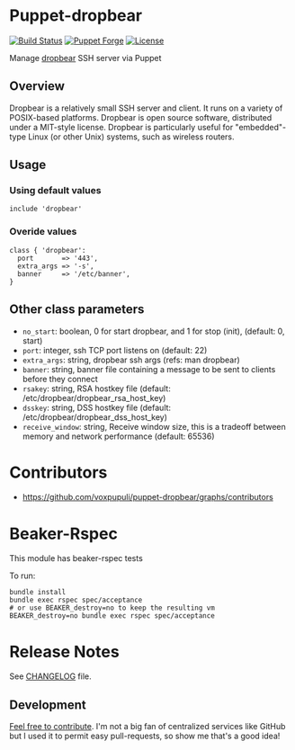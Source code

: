 # Puppet-dropbear

[![Build Status](https://travis-ci.org/voxpupuli/puppet-dropbear.png?branch=master)](https://travis-ci.org/voxpupuli/puppet-dropbear)
[![Puppet Forge](http://img.shields.io/puppetforge/v/voxpupuli/dropbear.svg)](https://forge.puppetlabs.com/voxpupuli/dropbear)
[![License](http://img.shields.io/:license-gpl3-blue.svg)](http://www.gnu.org/licenses/gpl-3.0.html)

Manage [dropbear](https://matt.ucc.asn.au/dropbear/dropbear.html) SSH server via Puppet

## Overview

Dropbear is a relatively small SSH server and client. It runs on a variety of POSIX-based platforms. Dropbear is open source software, distributed under a MIT-style license. Dropbear is particularly useful for "embedded"-type Linux (or other Unix) systems, such as wireless routers.

## Usage

### Using default values

```puppet
include 'dropbear'
```

### Overide values

```puppet
class { 'dropbear':
  port       => '443',
  extra_args => '-s',
  banner     => '/etc/banner',
}
```

## Other class parameters

* `no_start`: boolean, 0 for start dropbear, and 1 for stop (init), (default: 0, start)
* `port`: integer, ssh TCP port listens on (default: 22)
* `extra_args`: string, dropbear ssh args (refs: man dropbear)
* `banner`: string, banner file containing a message to be sent to clients before they connect
* `rsakey`: string, RSA hostkey file (default: /etc/dropbear/dropbear\_rsa\_host\_key)
* `dsskey`: string, DSS hostkey file (default: /etc/dropbear/dropbear\_dss\_host\_key)
* `receive_window`: string, Receive window size, this is a tradeoff between memory and network performance (default: 65536)

# Contributors

* https://github.com/voxpupuli/puppet-dropbear/graphs/contributors

# Beaker-Rspec

This module has beaker-rspec tests

To run:

```shell
bundle install
bundle exec rspec spec/acceptance
# or use BEAKER_destroy=no to keep the resulting vm
BEAKER_destroy=no bundle exec rspec spec/acceptance
```

# Release Notes

See [CHANGELOG](https://github.com/voxpupuli/puppet-dropbear/blob/master/CHANGELOG.md) file.

## Development

[Feel free to contribute](https://github.com/voxpupuli/puppet-dropbear/). I'm not a big fan of centralized services like GitHub but I used it to permit easy pull-requests, so show me that's a good idea!
